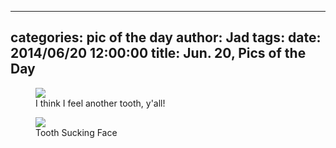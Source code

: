 
---
categories: pic of the day
author: Jad
tags: 
date: 2014/06/20 12:00:00
title: Jun. 20, Pics of the Day 
---

<figure>
<img src="/img/2014/06/20/img_20140620133331_medium.jpg" />
<figcaption>I think I feel another tooth, y'all!</figcaption>
</figure>

<figure>
<img src="/img/2014/06/20/img_20140620133347_medium.jpg" />
<figcaption>Tooth Sucking Face</figcaption>
</figure>

